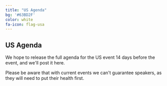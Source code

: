 ```yaml
---
title: "US Agenda"
bg: '#63BD2F'
color: white
fa-icon: flag-usa
---
```


## US Agenda

We hope to release the full agenda for the US event 14 days before the event, and we'll post it here.

Please be aware that with current events we can't guarantee speakers, as they will need to put their health first.


